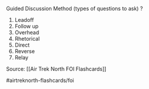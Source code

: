 Guided Discussion Method (types of questions to ask)
?
1. Leadoff
2. Follow up
3. Overhead
4. Rhetorical
5. Direct
6. Reverse
7. Relay
<!--SR:!2022-09-30,1,210-->

Source: [[Air Trek North FOI Flashcards]]

#airtreknorth-flashcards/foi
